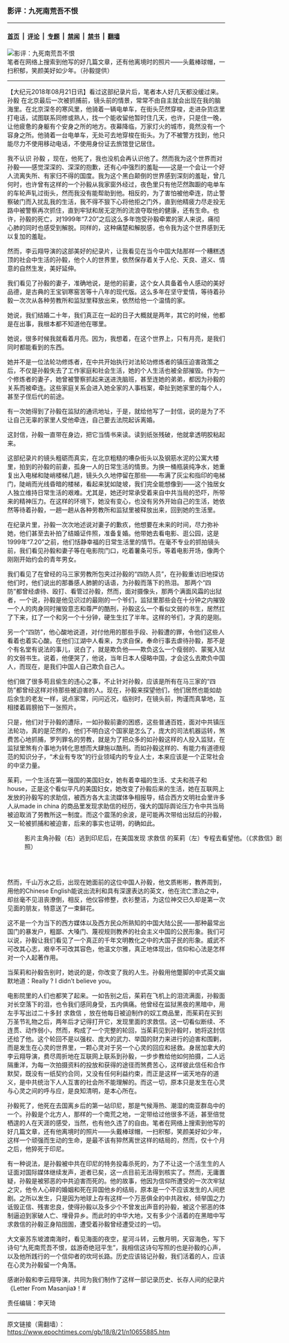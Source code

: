 ### 影评：九死南荒吾不恨

---

#### [首页](../../../..?n10655885) &nbsp;|&nbsp; [评论](../../../../../epoch-comment?n10655885) &nbsp;|&nbsp; [专题](../../../../../epoch-special?n10655885) &nbsp;|&nbsp; [禁闻](../../../../../epoch-news?n10655885) &nbsp;|&nbsp; [禁书](../../../../../books?n10655885) &nbsp;|&nbsp; [翻墙](https://github.com/gfw-breaker/nogfw/blob/master/README.md?n10655885)


<div><img alt="影评：九死南荒吾不恨" class="attachment-djy_600_400 size-djy_600_400 wp-post-image" src="https://i.epochtimes.com/assets/uploads/2017/02/1702241920082669-600x400.jpg"/>
<div class="caption">
 笔者在网络上搜索到他写的好几篇文章，还有他离境时的照片——头戴棒球帽，一扫积郁，笑颜美好如少年。（孙毅提供）
</div></div><hr/><div class="post_content" id="artbody" itemprop="articleBody">
 <!-- article content begin -->
 <p>
  【大纪元2018年08月21日讯】看过这部纪录片后，笔者本人好几天都没缓过来。
  <ok href="https://www.epochtimes.com/gb/tag/%E5%AD%99%E6%AF%85.html">
   孙毅
  </ok>
  在北京最后一次被抓捕前，镜头前的情景，常常不由自主就会出现在我的脑海里。在北京深冬的寒风里，他骑着一辆电单车，在街头茫然穿梭，走进杂货店里打电话，试图联系同修或熟人，找一个能收留他暂时住几天，也许，只是住一晚，让他疲惫的身躯有个安身之所的地方。夜幕降临，万家灯火的城市，竟然没有一个容身之所。他骑着一台电单车，无处可去地穿梭在街头。为了不被警方找到，他只能尽力不使用移动电话，不使用身份证去旅馆登记居住。
 </p>
 <p>
  我不认识
  <ok href="https://www.epochtimes.com/gb/tag/%E5%AD%99%E6%AF%85.html">
   孙毅
  </ok>
  ，现在，他死了，我也没机会再认识他了。然而我为这个世界而对孙毅——感觉深深的、深深的抱歉，还有心中强烈的羞耻——这是一个会让一个好人流离失所、有家归不得的国度。我为这个黑白颠倒的世界感到深刻的羞耻，曾几何时，也许曾有这样的一个孙毅从我家窗外经过，夜色里只有他茫然踟蹰的电单车的车轮声轧过街头，然而我没有能帮助到他。相反的，为了害怕被他牵连，防止警察破门而入扰乱我的生活，我不得不狠下心将他拒之门外，直到他精疲力尽走投无路中被警察再次抓住，直到牢狱和居无定所的流浪夺取他的健康，还有生命。也许，孙毅的死亡，对1999年“7.20”之后这么多年饱受孙毅牵累的家人来说，痛彻心肺的同时也感受到解脱。同样的，这种痛楚和解脱感，也令我为这个世界感到无以复加的羞耻。
 </p>
 <p>
  然而，李云翔导演的这部美好的纪录片，让我看见在当今中国大陆那样一个糟糕透顶的社会中生活的孙毅，他个人的世界里，依然保存着关于人伦、天良、道义、情意的自然生发，美好延伸。
 </p>
 <p>
  我们看见了孙毅的妻子，准确地说，是他的前妻，这个女人具备着令人感动的美好品德，是古典的王宝钏寒窑苦等十八年的现代版。这么多年在坚守爱情，等待着孙毅一次次从各种劳教所和监狱里释放出来，依然给他一个温情的家。
 </p>
 <p>
  她说，我们结婚二十年，我们真正在一起的日子大概就是两年，其它的时候，他都是在出事，我根本都不知道他在哪里。
 </p>
 <p>
  她说，很多时候我就看着月亮。因为，我想着，在这个世界上，只有月亮，是我们同时都能看到的东西。
 </p>
 <p>
  她并不是一位法轮功修炼者，在中共开始执行对法轮功修炼者的镇压迫害政策之后，不仅是孙毅失去了工作家庭和社会生活，她的个人生活也被全部摧毁。作为一个修炼者的妻子，她曾被警察抓起来送进洗脑班，甚至连她的弟弟，都因为孙毅的关系而被牵连。这些家庭关系会进入她全家的人事档案，牵扯到她家里的每个人，甚至子侄后代的前途。
 </p>
 <p>
  有一次她得到了孙毅在监狱的通讯地址，于是，就给他写了一封信，说的是为了不让自己无辜的家里人受他牵连，自己要去法院起诉离婚。
 </p>
 <p>
  这封信，孙毅一直带在身边，把它当情书来读。读到纸张残破，他就拿透明胶粘起来。
 </p>
 <p>
  这部纪录片的镜头粗砺而真实，在北京粗糙的嘈杂街头以及钢筋水泥的公寓大楼里，拍到的孙毅的前妻，孤身一人的日常生活的情景。为换一桶瓶装纯净水，她重复出入电梯和陡峭楼梯几趟，镜头久久地停留在那些——布满了灰尘和指印的电梯门，陡峭而光线昏暗的楼梯，看起来犹如陡坡，我们完全能想像到——这个独居女人独立维持日常生活的艰难。尤其是，她还时常承受着来自中共当局的恐吓，所带来的精神压力。在这样的环境下，她没有变心，也没有另外开始自己的生活，她依然等待着孙毅，一趟一趟从各种劳教所和监狱里被释放出来，回到她的生活里。
 </p>
 <p>
  在纪录片里，孙毅一次次地述说对妻子的歉疚，他想要在未来的时间，尽力弥补她，他们甚至去补拍了结婚证件照，准备复婚。他带她去看电影、逛公园，这是1999年“7.20”之前，他们恬静幸福的日常生活里的情节。在毫不专业的抓拍镜头前，我们看见孙毅和妻子等在电影院门口，吃着薯条可乐，等着电影开场，像两个刚刚开始约会的青年男女。
 </p>
 <p>
  我们看见了在曾经的马三家劳教所包夹过孙毅的“四防人员”，在孙毅重访旧地探访他们时，他们说出的那番感人肺腑的话语，为孙毅而落下的热泪。 那两个“四防”都曾经虐待、殴打、看管过孙毅，然而，面对摄像头，那两个满面风霜的出狱者，一个说，孙毅是他见识过的最刚的一个爷们，监狱里那些会在十分钟之内摧毁一个人的肉身同时摧毁意志和尊严的酷刑，孙毅这么一个看似文弱的书生，居然扛了下来，扛了一个和另一个十分钟，硬生生扛了半年。这样的爷们，才真的是刚。
 </p>
 <p>
  另一个“四防”，他心酸地说道，对付他用的那些手段、孙毅遭的罪，令他们这些人看着也着实心酸。在他们江湖中人看来，为求自保，奉命行事去虐待孙毅，那不是个有名堂有说法的事儿，说白了，就是欺负他——欺负这么一个瘦弱的、蒙冤入狱的文弱书生。说着，他便哭了，他说，当年日本人侵略中国，才会这么去欺负中国人，而现在，是我们中国人自己欺负自己人。
 </p>
 <p>
  他们做了很多苟且偷生的违心之事，不止针对孙毅，应该是所有在马三家的“四防”都曾经这样对待那些被迫害的人。现在，孙毅来探望他们，他们居然也能如劫后余生的老友一样，说点家常，问问近况，临别时，在镜头前，拘谨而真挚地，互相搂着肩膀拍下一张照片。
 </p>
 <p>
  只是，他们对于孙毅的遭际，一如孙毅前妻的困惑，这些普通百姓，面对中共镇压法轮功，真的是茫然的，他们不明白这个国家是怎么了，庞大的司法机器运转，煞费苦心地抓捕，罗列罪名的劳教，就是为了把众多的如孙毅这样的人投入监狱，在监狱里煞有介事地为转化思想而大肆施以酷刑。而如孙毅这样的、有能力有道德规范的知识分子，“术业有专攻”的行业领域内的专业人士，本来应该是一个正常社会的中坚力量。
 </p>
 <p>
  茱莉，一个生活在第一强国的美国妇女，她有着幸福的生活、丈夫和孩子和house，正是这个看似平凡的美国妇女，她改变了孙毅后来的生活，她在互联网上发放的孙毅写的求助信，被西方各大主流媒体争相报导，结合西方文明社会里许多人从made in china 的商品里发现求助信的经历，强大的国际舆论压力令中共当局被迫取消了劳教所这一制度。而这个震荡的余波，是可能再次带给出狱后的孙毅，又一轮被抓捕和被迫害，后来的事实也证明，的确如此。
 </p>
 <figure aria-describedby="caption-attachment-10599111" class="wp-caption aligncenter" id="attachment_10599111" style="width: 600px">
  <ok href="https://i.epochtimes.com/assets/uploads/2018/07/a3ba463d2a61ecda15b3067486381c04.jpg" target="_blank">
   <img alt="" class="wp-image-10599111 size-large" src="https://i.epochtimes.com/assets/uploads/2018/07/a3ba463d2a61ecda15b3067486381c04-600x400.jpg"/>
  </ok>
  <br/><figcaption class="wp-caption-text" id="caption-attachment-10599111">
   影片主角孙毅（右）逃到印尼后，在美国发现
   <ok href="https://www.epochtimes.com/gb/tag/%E6%B1%82%E6%95%91%E4%BF%A1.html">
    求救信
   </ok>
   的茱莉（左）专程去看望他。（《求救信》剧照）
  </figcaption><br/>
 </figure><br/>
 <p>
  然而，千山万水之后，出现在她面前的这位中国人孙毅，他文质彬彬，教养周到，用他的Chinese English能说出流利和具有深邃表达的英文，他在流亡漂泊之中，却丝毫不见沮丧潦倒，相反，他仪容修整，衣衫整洁，为这位神交已久却是第一次见面的朋友，特意送了一束鲜花。
 </p>
 <p>
  这不是一个为当下的西方媒体以及西方民众所熟知的中国大陆公民——那种最常出国门的暴发户，粗鄙、大嗓门、蔑视规则教养的社会主义中国的公民形象。我们可以说，孙毅让我们看见了一个真正的千年文明教化之中的大国子民的形象。威武不可改其心志，艰辛不可改其容色，他温文尔雅，真正地体现出，信仰和心法是怎样对一个人起著作用。
 </p>
 <p>
  当茱莉和孙毅告别时，她说的是，你改变了我的人生。孙毅用他蹩脚的中式英文幽默地道：Really ? I didn’t believe you。
 </p>
 <p>
  电影院里的人们也都笑了起来。一如告别之后，茱莉在飞机上的泪流满面，孙毅面对长空落下的泪，也令我们感同身受，五内俱痛。他曾经在监狱黑夜的黑暗中，用左手写出过二十多封
  <ok href="https://www.epochtimes.com/gb/tag/%E6%B1%82%E6%95%91%E4%BF%A1.html">
   求救信
  </ok>
  ，放在他每日被迫制作的奴工商品里，而茱莉在买到万圣节礼物之后，两年后才记得打开它，发现里面的求救信。这一切看似断续、不连贯、动作弱小，然而，构成了一个完整的轮回，当茱莉见到孙毅时，她将这封信还给了他。这个轮回不是以强权、庞大的武力、举国的财力来进行的迫害和围剿，而是发生在心灵的世界里，一颗心灵对于另一个心灵的回应和拯救。身居加拿大的李云翔导演，费尽周折地在互联网上联系到孙毅，一步步教给他如何拍摄，二人远隔重洋，为每一次拍摄资料的投放和获得的途径而煞费苦心，这样彼此信任和合作默契，既没有一纸契约合同，又没有任何利益约束，而正是这样一诺天地存的道义，是中共统治下人人互害的社会所不能理解的。而这一切，原本只是发生在心灵与心灵之间的呼与应，是良知清明，是本心所在。
 </p>
 <p>
  孙毅死了，他死在去国离乡后的第一站印尼，那是气候溽热、潮湿的南亚群岛中的一个。孙毅是个北方人，那样的一个南荒之地，一定带给过他很多不适，甚至倍觉栖遑的人在天涯的感受，当然，也有他久违了的自由。笔者在网络上搜索到他写的好几篇文章，还有他离境时的照片——头戴棒球帽，一扫积郁，笑颜美好如少年，这样一个顽强而生动的生命，是最不该有猝然离世这样的结局的，然而，仅十个月之后，他猝死于印尼。
 </p>
 <p>
  有一种说法，是孙毅被中共在印尼的特务投毒杀死的，为了不让这一个活生生的人证面对国际媒体继续发声，逝者已矣，这一点目前无法得到核实了。然而，无庸置疑，孙毅是被邪恶的中共迫害而死的。他的故事，他因为信仰所遭受的一次次牢狱之灾，他令人心碎的婚姻和死在异国他乡的结局，原本是一个不应该发生的人间悲剧。之所以发生，只是因为地球上存有这样一个万恶俱全的中共政权，倾举国之力诋毁正信、残害忠良，使得孙毅以及多少个不曾发出声音的孙毅，被这个邪恶的体制逼迫到家破人亡、埋骨异乡。而此时的中华大地，又有多少个活着的在黑暗中写求救信的孙毅正身陷囹圄，遭受着孙毅曾经遭受过的一切。
 </p>
 <p>
  大文豪苏东坡渡南海时，看见海面的夜空，星河斗转，云散月明，天容海色，写下诗句“九死南荒吾不恨，兹游奇绝冠平生”，我相信这诗句写照的也是孙毅的心声，以及他所践行的一个信仰者的坎坷长路。历史应该铭记孙毅，我们活着的人，应该在心灵为孙毅留一个角落。
 </p>
 <p>
  感谢孙毅和李云翔导演，共同为我们制作了这样一部记录历史、长存人间的纪录片《Letter From Masanjia》！#
 </p>
 <p>
  责任编辑：李天琦
 </p>
 <!-- article content end -->
 <div id="below_article_ad">
 </div>
</div>


---

原文链接（需翻墙）：https://www.epochtimes.com/gb/18/8/21/n10655885.htm